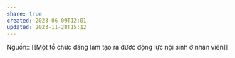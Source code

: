 ```yaml
---
share: true
created: 2023-06-09T12:01
updated: 2023-11-28T15:12
---
```

Nguồn:: 
[[Một tổ chức đáng làm tạo ra được động lực nội sinh ở nhân viên]]
